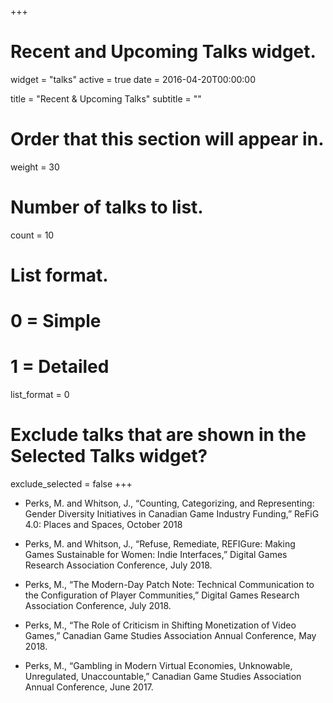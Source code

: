 +++
# Recent and Upcoming Talks widget.
widget = "talks"
active = true
date = 2016-04-20T00:00:00

title = "Recent & Upcoming Talks"
subtitle = ""

# Order that this section will appear in.
weight = 30

# Number of talks to list.
count = 10

# List format.
#   0 = Simple
#   1 = Detailed
list_format = 0

# Exclude talks that are shown in the Selected Talks widget?
exclude_selected = false
+++
* Perks, M. and Whitson, J., “Counting, Categorizing, and Representing: Gender Diversity Initiatives in Canadian Game Industry Funding,” ReFiG 4.0: Places and Spaces, October 2018

* Perks, M. and Whitson, J., “Refuse, Remediate, REFIGure: Making Games Sustainable for Women: Indie Interfaces,” Digital Games Research Association Conference, July 2018.

* Perks, M., “The Modern-Day Patch Note: Technical Communication to the Configuration of Player Communities,” Digital Games Research Association Conference, July 2018.

* Perks, M., “The Role of Criticism in Shifting Monetization of Video Games,” Canadian Game Studies Association Annual Conference, May 2018.

* Perks, M., “Gambling in Modern Virtual Economies, Unknowable, Unregulated, Unaccountable,” Canadian Game Studies Association Annual Conference, June 2017.
